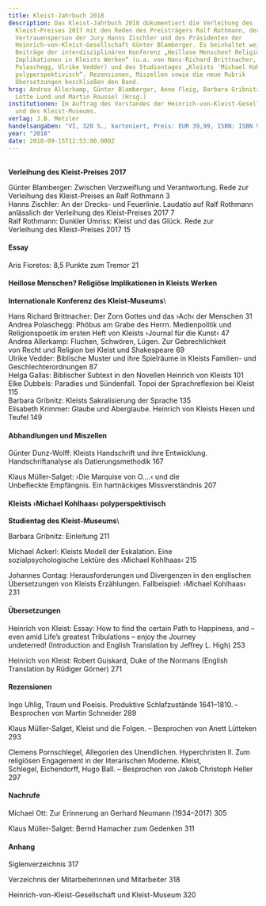 ```yaml
---
title: Kleist-Jahrbuch 2018
description: Das Kleist-Jahrbuch 2018 dokumentiert die Verleihung des
  Kleist-Preises 2017 mit den Reden des Preisträgers Ralf Rothmann, der
  Vertrauensperson der Jury Hanns Zischler und des Präsidenten der
  Heinrich-von-Kleist-Gesellschaft Günter Blamberger. Es beinhaltet weiterhin
  Beiträge der interdisziplinären Konferenz „Heillose Menschen? Religiöse
  Implikationen in Kleists Werken“ (u.a. von Hans-Richard Brittnacher, Andrea
  Polaschegg, Ulrike Vedder) und des Studientages „Kleists 'Michael Kohlhaas'
  polyperspektivisch“. Rezensionen, Miszellen sowie die neue Rubrik
  Übersetzungen beschließen den Band.
hrsg: Andrea Allerkamp, Günter Blamberger, Anne Fleig, Barbara Gribnitz, Hannah
  Lotte Lund und Martin Roussel (Hrsg.)
institutionen: Im Auftrag des Vorstandes der Heinrich-von-Kleist-Gesellschaft
  und des Kleist-Museums.
verlag: J.B. Metzler
handelsangaben: "VI, 320 S., kartoniert, Preis: EUR 39,99, ISBN: ISBN 978-3-476-04667-3"
year: "2018"
date: 2018-09-15T12:53:00.000Z
---
```

**\
Verleihung des Kleist-Preises 2017**

Günter Blamberger: Zwischen Verzweiflung und Verantwortung. Rede zur Verleihung des Kleist-Preises an Ralf Rothmann 3\
Hanns Zischler: An der Drecks- und Feuerlinie. Laudatio auf Ralf Rothmann anlässlich der Verleihung des Kleist-Preises 2017 7\
Ralf Rothmann: Dunkler Umriss: Kleist und das Glück. Rede zur Verleihung des Kleist-Preises 2017 15

#### Essay
Aris Fioretos: 8,5 Punkte zum Tremor 21

#### Heillose Menschen? Religiöse Implikationen in Kleists Werken
**Internationale Konferenz des Kleist-Museums**\

Hans Richard Brittnacher: Der Zorn Gottes und das ›Ach‹ der Menschen 31\
Andrea Polaschegg: Phöbus am Grabe des Herrn. Medienpolitik und Religionspoetik im ersten Heft von Kleists ›Journal für die Kunst‹ 47\
Andrea Allerkamp: Fluchen, Schwören, Lügen. Zur Gebrechlichkeit von Recht und Religion bei Kleist und Shakespeare 69\
Ulrike Vedder: Biblische Muster und ihre Spielräume in Kleists Familien- und Geschlechterordnungen 87\
Helga Gallas: Biblischer Subtext in den Novellen Heinrich von Kleists 101\
Elke Dubbels: Paradies und Sündenfall. Topoi der Sprachreflexion bei Kleist 115\
Barbara Gribnitz: Kleists Sakralisierung der Sprache 135\
Elisabeth Krimmer: Glaube und Aberglaube. Heinrich von Kleists Hexen und Teufel 149

#### Abhandlungen und Miszellen

Günter Dunz-Wolff: Kleists Handschrift und ihre Entwicklung. Handschriftanalyse als Datierungsmethodik 167

Klaus Müller-Salget: ›Die Marquise von O….‹ und die Unbefleckte Empfängnis. Ein hartnäckiges Missverständnis 207

#### Kleists ›Michael Kohlhaas‹ polyperspektivisch 
**Studientag des Kleist-Museums**\

Barbara Gribnitz: Einleitung 211

Michael Ackerl: Kleists Modell der Eskalation. Eine sozialpsychologische Lektüre des ›Michael Kohlhaas‹ 215

Johannes Contag: Herausforderungen und Divergenzen in den englischen Übersetzungen von Kleists Erzählungen. Fallbeispiel: ›Michael Kohlhaas‹ 231

#### Übersetzungen

Heinrich von Kleist: Essay: How to find the certain Path to Happiness, and – even amid Life’s greatest Tribulations – enjoy the Journey undeterred! (Introduction and English Translation by Jeffrey L. High) 253

Heinrich von Kleist: Robert Guiskard, Duke of the Normans (English Translation by Rüdiger Görner) 271

#### Rezensionen

Ingo Uhlig, Traum und Poeisis. Produktive Schlafzustände 1641–1810. – Besprochen von Martin Schneider 289

Klaus Müller-Salget, Kleist und die Folgen. – Besprochen von Anett Lütteken 293

Clemens Pornschlegel, Allegorien des Unendlichen. Hyperchristen II. Zum religiösen Engagement in der literarischen Moderne. Kleist, Schlegel, Eichendorff, Hugo Ball. – Besprochen von Jakob Christoph Heller 297

#### Nachrufe

Michael Ott: Zur Erinnerung an Gerhard Neumann (1934–2017) 305

Klaus Müller-Salget: Bernd Hamacher zum Gedenken 311

#### Anhang

Siglenverzeichnis 317

Verzeichnis der Mitarbeiterinnen und Mitarbeiter 318

Heinrich-von-Kleist-Gesellschaft und Kleist-Museum 320